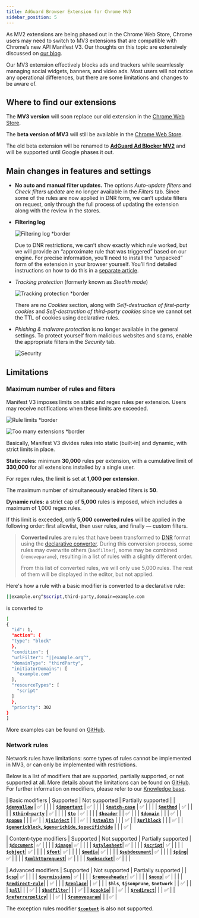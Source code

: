 ```yaml
---
title: AdGuard Browser Extension for Chrome MV3
sidebar_position: 5
---
```


As MV2 extensions are being phased out in the Chrome Web Store, Chrome users may need to switch to MV3 extensions that are compatible with Chrome’s new API Manifest V3. Our thoughts on this topic are extensively discussed on [our blog](https://adguard.com/en/blog/tag/manifest-v3.html).

Our MV3 extension effectively blocks ads and trackers while seamlessly managing social widgets, banners, and video ads. Most users will not notice any operational differences, but there are some limitations and changes to be aware of.

## Where to find our extensions

The **MV3 version** will soon replace our old extension in the [Chrome Web Store](https://chromewebstore.google.com/detail/adguard-adblocker/bgnkhhnnamicmpeenaelnjfhikgbkllg).

The **beta version of MV3** will still be available in the [Chrome Web Store](https://chromewebstore.google.com/detail/adguard-adblocker-mv3-exp/apjcbfpjihpedihablmalmbbhjpklbdf).

The old beta extension will be renamed to [**AdGuard Ad Blocker MV2**](https://chromewebstore.google.com/detail/adguard-adblocker-beta/gfggjaccafhcbfogfkogggoepomehbjl) and will be supported until Google phases it out.

## Main changes in features and settings

- **No auto and manual filter updates.** The options *Auto-update filters* and *Check filters update* are no longer available in the *Filters* tab. Since some of the rules are now applied in DNR form, we can’t update filters on request, only through the full process of updating the extension along with the review in the stores.

- **Filtering log**

  ![Filtering log *border](https://cdn.adtidy.org/content/blog/new/log.png)

  Due to DNR restrictions, we can’t show exactly which rule worked, but we will provide an “approximate rule that was triggered” based on our engine. For precise information, you’ll need to install the “unpacked” form of the extension in your browser yourself. You’ll find detailed instructions on how to do this in a [separate article](adguard-browser-extension/solving-problems/debug-rules).

- *Tracking protection* (formerly known as *Stealth mode*)

  ![Tracking protection *border](https://cdn.adtidy.org/content/blog/new/tracking_screen.png)

  There are no *Cookies* section, along with *Self-destruction of first-party cookies* and *Self-destruction of third-party cookies* since we cannot set the TTL of cookies using declarative rules.

- *Phishing & malware protection* is no longer available in the general settings. To protect yourself from malicious websites and scams, enable the appropriate filters in the *Security* tab.

  ![Security](https://cdn.adtidy.org/content/blog/new/security.png)

## Limitations

### Maximum number of rules and filters

Manifest V3 imposes limits on static and regex rules per extension. Users may receive notifications when these limits are exceeded.

![Rule limits *border](https://cdn.adtidy.org/content/blog/new/rulelimits.png)

![Too many extensions *border](https://cdn.adtidy.org/content/blog/new/other_extension.png)

Basically, Manifest V3 divides rules into static (built-in) and dynamic, with strict limits in place.

**Static rules:** minimum **30,000** rules per extension, with a cumulative limit of **330,000** for all extensions installed by a single user.

For regex rules, the limit is set at **1,000 per extension**.

The maximum number of simultaneously enabled filters is **50**.

**Dynamic rules:** a strict cap of **5,000** rules is imposed, which includes a maximum of 1,000 regex rules.

  If this limit is exceeded, only **5,000 converted rules** will be applied in the following order: first allowlist, then user rules, and finally — custom filters.

> **Converted rules** are rules that have been transformed to [DNR](https://developer.chrome.com/docs/extensions/reference/api/declarativeNetRequest#build-rules) format using the [declarative converter](https://github.com/AdguardTeam/tsurlfilter/tree/master/packages/tsurlfilter/src/rules/declarative-converter). During this conversion process, some rules may overwrite others (`badfilter`), some may be combined (`removeparame`), resulting in a list of rules with a slightly different order.
>
> From this list of converted rules, we will only use 5,000 rules. The rest of them will be displayed in the editor, but not applied.

 Here's how a rule with a basic modifier is converted to a declarative rule:

  ```bash
  ||example.org^$script,third-party,domain=example.com
  ```

  is converted to

  ```bash
  [
  {
    "id": 1,
    "action": {
    "type": "block"
    },
    "condition": {
    "urlFilter": "||example.org^",
    "domainType": "thirdParty",
    "initiatorDomains": [
      "example.com"
    ],
    "resourceTypes": [
      "script"
    ]
    },
    "priority": 302
  }
  ]
  ```

  More examples can be found on [GitHub](https://github.com/AdguardTeam/tsurlfilter/tree/release/v3.1/packages/tsurlfilter/src/rules/declarative-converter#basic-examples).

### Network rules

Network rules have limitations: some types of rules cannot be implemented in MV3, or can only be implemented with restrictions.

Below is a list of modifiers that are supported, partially supported, or not supported at all. More details about the limitations can be found on [GitHub](https://github.com/AdguardTeam/tsurlfilter/tree/release/v3.1/packages/tsurlfilter/src/rules/declarative-converter). For further information on modifiers, please refer to our [Knowledge base](/general/ad-filtering/create-own-filters/#basic-rules-basic-modifiers).

  | Basic modifiers | Supported | Not supported | Partially supported |
  | [**`$denyallow`**](https://github.com/AdguardTeam/tsurlfilter/tree/release/v2.3-for-5.0/packages/tsurlfilter/src/rules/declarative-converter#basic_modifiers__$denyallow) | ✅ |   |   |
  | [**`$important`**](https://github.com/AdguardTeam/tsurlfilter/tree/release/v2.3-for-5.0/packages/tsurlfilter/src/rules/declarative-converter#basic_modifiers__$important) | ✅ |   |   |
  | [**`$match-case`**](https://github.com/AdguardTeam/tsurlfilter/tree/release/v2.3-for-5.0/packages/tsurlfilter/src/rules/declarative-converter#basic_modifiers__$match-case) | ✅ |   |   |
  | [**`$method`**](https://github.com/AdguardTeam/tsurlfilter/tree/release/v2.3-for-5.0/packages/tsurlfilter/src/rules/declarative-converter#method) | ✅ |   |   |
  | [**`$third-party`**](https://github.com/AdguardTeam/tsurlfilter/tree/master/packages/tsurlfilter/src/rules/declarative-converter#basic_modifiers__$third-party) | ✅ |   |   |
  | [**`$to`**](https://github.com/AdguardTeam/tsurlfilter/tree/master/packages/tsurlfilter/src/rules/declarative-converter#to) | ✅ |   |   |
  | [**`$header`**](https://github.com/AdguardTeam/tsurlfilter/tree/release/v2.3-for-5.0/packages/tsurlfilter/src/rules/declarative-converter#basic_modifiers__$header) |  | ✅  |   |
  | [**`$domain`**](https://github.com/AdguardTeam/tsurlfilter/tree/release/v2.3-for-5.0/packages/tsurlfilter/src/rules/declarative-converter#basic_modifiers__$domain) |  |   | ✅ |
  | [**`$popup`**](https://github.com/AdguardTeam/tsurlfilter/tree/master/packages/tsurlfilter/src/rules/declarative-converter#basic_modifiers__$popup) |  |   | ✅ |
  | [**`$jsinject`**](https://github.com/AdguardTeam/tsurlfilter/tree/master/packages/tsurlfilter/src/rules/declarative-converter#exception_rules_modifiers__$jsinject) |  |   | ✅ |
  | [**`$stealth`**](https://github.com/AdguardTeam/tsurlfilter/tree/master/packages/tsurlfilter/src/rules/declarative-converter#exception_rules_modifiers__$stealth) |  |   | ✅ |
  | [**`$urlblock`**](https://github.com/AdguardTeam/tsurlfilter/tree/master/packages/tsurlfilter/src/rules/declarative-converter#exception_rules_modifiers__$urlblock) |  |   | ✅ |
  | [**`$genericblock`, `$generichide`, `$specifichide`**](https://github.com/AdguardTeam/tsurlfilter/tree/master/packages/tsurlfilter/src/rules/declarative-converter#exception_rules_modifiers__$genericblock) |  |   | ✅ |

  | Content-type modifiers | Supported | Not supported | Partially supported |
  | [**`$document`**](https://github.com/AdguardTeam/tsurlfilter/tree/master/packages/tsurlfilter/src/rules/declarative-converter#content_type_modifiers__$document)| ✅ |   |   |
  | [**`$image`**](https://github.com/AdguardTeam/tsurlfilter/tree/master/packages/tsurlfilter/src/rules/declarative-converter#content_type_modifiers__$image)| ✅ |   |   |
  | [**`$stylesheet`**](https://github.com/AdguardTeam/tsurlfilter/tree/master/packages/tsurlfilter/src/rules/declarative-converter#content_type_modifiers__$stylesheet)| ✅ |   |   |
  | [**`$script`**](https://github.com/AdguardTeam/tsurlfilter/tree/master/packages/tsurlfilter/src/rules/declarative-converter#content_type_modifiers__$script)| ✅ |   |   |
  | [**`$object`**](https://github.com/AdguardTeam/tsurlfilter/tree/master/packages/tsurlfilter/src/rules/declarative-converter#content_type_modifiers__$object)| ✅ |   |   |
  | [**`$font`**](https://github.com/AdguardTeam/tsurlfilter/tree/master/packages/tsurlfilter/src/rules/declarative-converter#content_type_modifiers__$font)| ✅ |   |   |
  | [**`$media`**](https://github.com/AdguardTeam/tsurlfilter/tree/master/packages/tsurlfilter/src/rules/declarative-converter#content_type_modifiers__$media)| ✅ |   |   |
  | [**`$subdocument`**](https://github.com/AdguardTeam/tsurlfilter/tree/master/packages/tsurlfilter/src/rules/declarative-converter#content_type_modifiers__$subdocument)| ✅ |   |   |
  | [**`$ping`**](https://github.com/AdguardTeam/tsurlfilter/tree/master/packages/tsurlfilter/src/rules/declarative-converter#content_type_modifiers__$ping)| ✅ |   |   |
  | [**`$xmlhttprequest`**](https://github.com/AdguardTeam/tsurlfilter/tree/master/packages/tsurlfilter/src/rules/declarative-converter#content_type_modifiers__$xmlhttprequest)| ✅ |   |   |
  | [**`$websocket`**](https://github.com/AdguardTeam/tsurlfilter/tree/master/packages/tsurlfilter/src/rules/declarative-converter#content_type_modifiers__$websocket)| ✅ |   |   |

  | Advanced modifiers | Supported | Not supported | Partially supported |
  | [**`$csp`**](https://github.com/AdguardTeam/tsurlfilter/tree/release/v2.3-for-5.0/packages/tsurlfilter/src/rules/declarative-converter#csp)| ✅ |   |   |
  | [**`$permissions`**](https://github.com/AdguardTeam/tsurlfilter/tree/release/v2.3-for-5.0/packages/tsurlfilter/src/rules/declarative-converter#permissions)| ✅ |   |   |
  | [**`$removeheader`**](https://github.com/AdguardTeam/tsurlfilter/tree/master/packages/tsurlfilter/src/rules/declarative-converter#removeheader)| ✅ |   |   |
  | [**`$noop`**](https://github.com/AdguardTeam/tsurlfilter/tree/master/packages/tsurlfilter/src/rules/declarative-converter#advanced_capabilities__noop)| ✅ |   |   |
  | [**`$redirect-rule`**](https://github.com/AdguardTeam/tsurlfilter/tree/master/packages/tsurlfilter/src/rules/declarative-converter#advanced_capabilities__$redirect-rule)|  | ✅ |   |
  | [**`$replace`**](https://github.com/AdguardTeam/tsurlfilter/tree/master/packages/tsurlfilter/src/rules/declarative-converter#advanced_capabilities__$replace)|  | ✅ |   |
  | **`$hls`**, **`$jsonprune`**, **`$network`** |  | ✅ |   |
  | [**`$all`**](https://github.com/AdguardTeam/tsurlfilter/tree/master/packages/tsurlfilter/src/rules/declarative-converter#advanced_capabilities__$all)|  |   | ✅ |
  | [**`$badfilter`**](https://github.com/AdguardTeam/tsurlfilter/tree/master/packages/tsurlfilter/src/rules/declarative-converter#advanced_capabilities__$badfilter)|  |   | ✅ |
  | [**`$cookie`**](https://github.com/AdguardTeam/tsurlfilter/tree/master/packages/tsurlfilter/src/rules/declarative-converter#advanced_capabilities__$cookie)|  |   | ✅ |
  | [**`$redirect`**](https://github.com/AdguardTeam/tsurlfilter/tree/master/packages/tsurlfilter/src/rules/declarative-converter#advanced_capabilities__$redirect)|  |   | ✅ |
  | [**`$referrerpolicy`**](https://github.com/AdguardTeam/tsurlfilter/tree/master/packages/tsurlfilter/src/rules/declarative-converter#referrerpolicy)|  |   | ✅ |
  | [**`$removeparam`**](https://github.com/AdguardTeam/tsurlfilter/tree/master/packages/tsurlfilter/src/rules/declarative-converter#advanced_capabilities__$removeparam)|  |   | ✅ |

  The exception rules modifier [**`$content`**](https://github.com/AdguardTeam/tsurlfilter/tree/master/packages/tsurlfilter/src/rules/declarative-converter#exception_rules_modifiers__$content) is also not supported.
